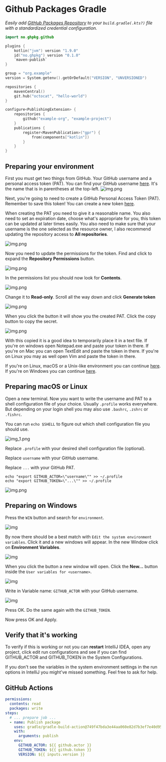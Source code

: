 # Github Packages Gradle

_Easily add [GitHub Packages Repository](https://github.com/features/packages) to your `build.gradle(.kts?)` file with a
standardized credential configuration._

```kotlin
import no.ghpkg.github

plugins {
    kotlin("jvm") version "1.9.0"
    id("no.ghpkg") version "0.1.0"
    `maven-publish`
}

group = "org.example"
version = System.getenv().getOrDefault("VERSION", "UNVERSIONED")

repositories {
    mavenCentral()
    git.hub("octocat", "hello-world")
}

configure<PublishingExtension> {
    repositories {
        github("example-org", "example-project")
    }
    publications {
        register<MavenPublication>("gpr") {
            from(components["kotlin"])
        }
    }
}
```

## Preparing your environment

First you must get two things from GitHub. Your GitHub username and a personal access token (PAT). You can find your
GitHub username [here](https://github.com/settings/profile). It's the name that is in parentheses at the top-left.
![img.png](.github/assets/github/github-username.png)

Next, you're going to need to create a GitHub Personal Access Token (PAT). Remember to save this token! You can create a
new token [here](https://github.com/settings/personal-access-tokens/new).

When creating the PAT you need to give it a reasonable name. You also need to set an expiration date, choose what's
appropriate for you, this token can be updated at later times easily. You also need to make sure that your username is
the one selected as the resource owner, I also recommend updating the repository access to **All repositories**.

![img.png](.github/assets/github/create-github-path-information.png)

Now you need to update the permissions for the token. Find and click to expand the **Repository Permissions** button.

![img.png](.github/assets/github/github-repository-permissions.png)

In the permissions list you should now look for **Contents**.

![img.png](.github/assets/github/github-repository-permissions-list.png)

Change it to **Read-only**. Scroll all the way down and click **Generate token**

![img.png](.github/assets/github/generate-token-button.png)

When you click the button it will show you the created PAT. Click the copy button to copy the secret.

![img.png](.github/assets/github/pat.png)

With this copied it is a good idea to temporarily place it in a text file. If you're on windows open Notepad.exe and
paste
your token in there. If you're on Mac you can open TextEdit and paste the token in there. If you're on Linux you may as
well open Vim and paste the token in there.

If you're on Linux, macOS or a Unix-like environment you can continue [here](#preparing-macos-or-linux). If you're on
Windows you can continue [here](#preparing-on-windows).

## Preparing macOS or Linux

Open a new terminal. Now you want to write the username and PAT to a shell configuration file of your choice.
Usually `.profile` works everywhere. But depending on your login shell you may also use `.bashrc`, `.zshrc`
or `.fishrc`.

You can run `echo $SHELL` to figure out which shell configuration file you should use.

![img_1.png](.github/assets/unix/shell.png)

Replace `.profile` with your desired shell configuration file (optional).

Replace `username` with your GitHub username.

Replace `...` with your GitHub PAT.

```shell
echo "export GITHUB_ACTOR=\"username\"" >> ~/.profile
echo "export GITHUB_TOKEN=\"...\"" >> ~/.profile
```

![img.png](./.github/assets/unix/environment-variables-unix.png)

## Preparing on Windows

Press the `WIN` button and search for `environment`.

![img](./.github/assets/windows/start-edit-the-system-environment-variables.jpeg)

By now there should be a best match
with `Edit the system environment variables`. Click it and a new windows will appear. In the new Window click on
**Environment Variables**.

![img](./.github/assets/windows/system-properties.jpeg)

When you click the button a new window will open. Click the **New...** button inside
the `User variables for <username>`.

![img](./.github/assets/windows/environment-variables-window.jpeg)

Write in Variable name: `GITHUB_ACTOR` with your GitHub username.

![img](./.github/assets/windows/environment-variable-github_actor.jpeg)

Press OK. Do the same again with the `GITHUB_TOKEN`.

Now press OK and Apply.

## Verify that it's working

To verify if this is working or not you can **restart** IntelliJ IDEA, open any project, click edit run configurations
and see if you can find GITHUB_ACTOR and GITHUB_TOKEN in the System Configurations.

If you don't see the variables in the system environment settings in the run options in IntelliJ you might've missed
something. Feel free to ask for help.

## GitHub Actions

```yaml
permissions:
  contents: read
  packages: write
steps:
  # ... prepare job ...
  - name: Publish package
    uses: gradle/gradle-build-action@749f47bda3e44aa060e82d7b3ef7e40d953bd629
    with:
      arguments: publish
    env:
      GITHUB_ACTOR: ${{ github.actor }}
      GITHUB_TOKEN: ${{ github.token }}
      VERSION: ${{ inputs.version }} 
```
